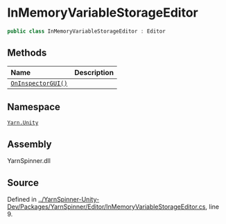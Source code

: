 # InMemoryVariableStorageEditor

```csharp
public class InMemoryVariableStorageEditor : Editor
```

## Methods

| Name | Description |
| :--- | :--- |
| [`OnInspectorGUI()`](inmemoryvariablestorageeditor.oninspectorgui.md) |  |

## Namespace

[`Yarn.Unity`](../)

## Assembly

YarnSpinner.dll

## Source

Defined in [../YarnSpinner-Unity-Dev/Packages/YarnSpinner/Editor/InMemoryVariableStorageEditor.cs](https://github.com/YarnSpinnerTool/YarnSpinner-Unity//blob/develop/Editor/InMemoryVariableStorageEditor.cs#L9), line 9.


